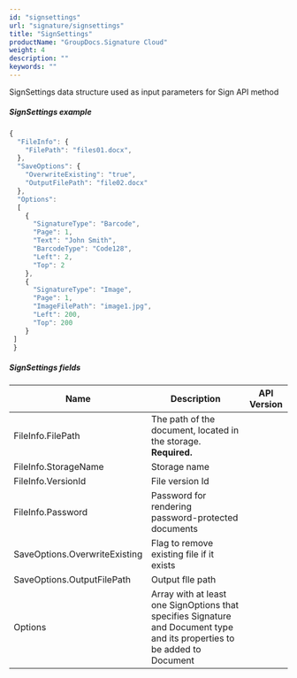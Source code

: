 ```yaml
---
id: "signsettings"
url: "signature/signsettings"
title: "SignSettings"
productName: "GroupDocs.Signature Cloud"
weight: 4
description: ""
keywords: ""
---
```


SignSettings data structure used as input parameters for Sign API method

##### SignSettings example #####

```javascript
{
  "FileInfo": {
    "FilePath": "files01.docx",
  },
  "SaveOptions": {
    "OverwriteExisting": "true",
    "OutputFilePath": "file02.docx"
  },
  "Options":
  [
    {
      "SignatureType": "Barcode",
      "Page": 1,
      "Text": "John Smith",
      "BarcodeType": "Code128",
      "Left": 2,
      "Top": 2
    },
    {
      "SignatureType": "Image",
      "Page": 1,
      "ImageFilePath": "image1.jpg",
      "Left": 200,
      "Top": 200
    }
 ]
 }

```

##### SignSettings fields #####

|Name|Description|API Version
|---|---|---
|FileInfo.FilePath|The path of the document, located in the storage. **Required.**|
|FileInfo.StorageName|Storage name|
|FileInfo.VersionId|File version Id|
|FileInfo.Password|Password for rendering password-protected documents|
|SaveOptions.OverwriteExisting|Flag to remove existing file if it exists|
|SaveOptions.OutputFilePath|Output flle path|
|Options|Array with at least one SignOptions that specifies Signature and Document type and its properties to be added to Document
